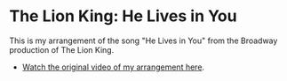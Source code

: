 # The Lion King: He Lives in You

This is my arrangement of the song "He Lives in You" from the Broadway
production of The Lion King.

* [Watch the original video of my arrangement here](https://youtu.be/khzEeLOR4-U).
